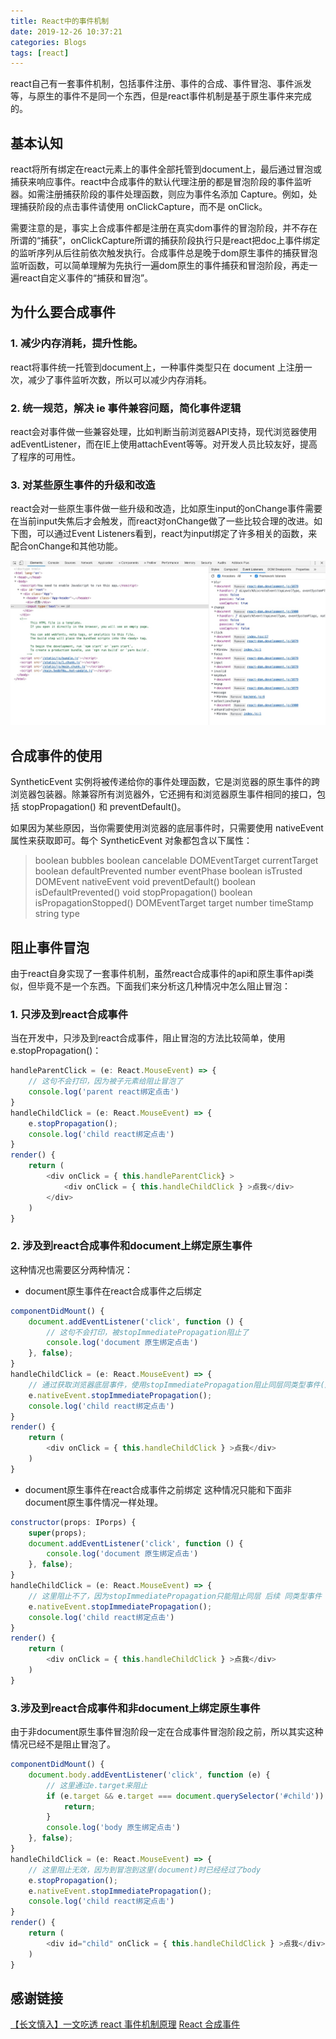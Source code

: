 ```yaml
---
title: React中的事件机制
date: 2019-12-26 10:37:21
categories: Blogs
tags: [react]
---
```

react自己有一套事件机制，包括事件注册、事件的合成、事件冒泡、事件派发等，与原生的事件不是同一个东西，但是react事件机制是基于原生事件来完成的。<!--more-->

## 基本认知

react将所有绑定在react元素上的事件全部托管到document上，最后通过冒泡或捕获来响应事件。react中合成事件的默认代理注册的都是冒泡阶段的事件监听器。如需注册捕获阶段的事件处理函数，则应为事件名添加 Capture。例如，处理捕获阶段的点击事件请使用 onClickCapture，而不是 onClick。

需要注意的是，事实上合成事件都是注册在真实dom事件的冒泡阶段，并不存在所谓的“捕获”，onClickCapture所谓的捕获阶段执行只是react把doc上事件绑定的监听序列从后往前依次触发执行。合成事件总是晚于dom原生事件的捕获冒泡监听函数，可以简单理解为先执行一遍dom原生的事件捕获和冒泡阶段，再走一遍react自定义事件的“捕获和冒泡”。

## 为什么要合成事件

### 1. 减少内存消耗，提升性能。

react将事件统一托管到document上，一种事件类型只在 document 上注册一次，减少了事件监听次数，所以可以减少内存消耗。

### 2. 统一规范，解决 ie 事件兼容问题，简化事件逻辑

react会对事件做一些兼容处理，比如判断当前浏览器API支持，现代浏览器使用adEventListener，而在IE上使用attachEvent等等。对开发人员比较友好，提高了程序的可用性。

### 3. 对某些原生事件的升级和改造

react会对一些原生事件做一些升级和改造，比如原生input的onChange事件需要在当前input失焦后才会触发，而react对onChange做了一些比较合理的改进。如下图，可以通过Event Listeners看到，react为input绑定了许多相关的函数，来配合onChange和其他功能。

![react绑定在input上额事件](/img/React中的事件机制/1.png)

## 合成事件的使用

SyntheticEvent 实例将被传递给你的事件处理函数，它是浏览器的原生事件的跨浏览器包装器。除兼容所有浏览器外，它还拥有和浏览器原生事件相同的接口，包括 stopPropagation() 和 preventDefault()。

如果因为某些原因，当你需要使用浏览器的底层事件时，只需要使用 nativeEvent 属性来获取即可。每个 SyntheticEvent 对象都包含以下属性：

> boolean bubbles
> boolean cancelable
> DOMEventTarget currentTarget
> boolean defaultPrevented
> number eventPhase
> boolean isTrusted
> DOMEvent nativeEvent
> void preventDefault()
> boolean isDefaultPrevented()
> void stopPropagation()
> boolean isPropagationStopped()
> DOMEventTarget target
> number timeStamp
> string type

## 阻止事件冒泡

由于react自身实现了一套事件机制，虽然react合成事件的api和原生事件api类似，但毕竟不是一个东西。下面我们来分析这几种情况中怎么阻止冒泡：

### 1. 只涉及到react合成事件

当在开发中，只涉及到react合成事件，阻止冒泡的方法比较简单，使用e.stopPropagation()：

``` javascript
handleParentClick = (e: React.MouseEvent) => {
    // 这句不会打印，因为被子元素给阻止冒泡了
    console.log('parent react绑定点击')
}
handleChildClick = (e: React.MouseEvent) => {
    e.stopPropagation();
    console.log('child react绑定点击')
}
render() {
    return ( 
        <div onClick = { this.handleParentClick} >
            <div onClick = { this.handleChildClick } >点我</div> 
        </div>
    )
}
```

### 2. 涉及到react合成事件和document上绑定原生事件

这种情况也需要区分两种情况：
* document原生事件在react合成事件之后绑定
``` javascript
componentDidMount() {
    document.addEventListener('click', function () {
        // 这句不会打印，被stopImmediatePropagation阻止了
        console.log('document 原生绑定点击')
    }, false);
}
handleChildClick = (e: React.MouseEvent) => {
    // 通过获取浏览器底层事件，使用stopImmediatePropagation阻止同层同类型事件(还可以防止冒泡，但document已经是顶层了)
    e.nativeEvent.stopImmediatePropagation();
    console.log('child react绑定点击')
}
render() {
    return ( 
        <div onClick = { this.handleChildClick } >点我</div> 
    )
}
```

* document原生事件在react合成事件之前绑定
这种情况只能和下面非document原生事件情况一样处理。
``` javascript
constructor(props: IPorps) {
    super(props);
    document.addEventListener('click', function () {
        console.log('document 原生绑定点击')
    }, false);
}
handleChildClick = (e: React.MouseEvent) => {
    // 这里阻止不了，因为stopImmediatePropagation只能阻止同层 后续 同类型事件
    e.nativeEvent.stopImmediatePropagation();
    console.log('child react绑定点击')
}
render() {
    return ( 
        <div onClick = { this.handleChildClick } >点我</div> 
    )
}
```

### 3.涉及到react合成事件和非document上绑定原生事件
由于非document原生事件冒泡阶段一定在合成事件冒泡阶段之前，所以其实这种情况已经不是阻止冒泡了。
``` javascript
componentDidMount() {
    document.body.addEventListener('click', function (e) {
        // 这里通过e.target来阻止
        if (e.target && e.target === document.querySelector('#child')) {
            return;
        }
        console.log('body 原生绑定点击')
    }, false);
}
handleChildClick = (e: React.MouseEvent) => {
    // 这里阻止无效，因为到冒泡到这里(document)时已经经过了body
    e.stopPropagation();
    e.nativeEvent.stopImmediatePropagation();
    console.log('child react绑定点击')
}
render() {
    return ( 
        <div id="child" onClick = { this.handleChildClick } >点我</div> 
    )
}
```

## 感谢链接

[【长文慎入】一文吃透 react 事件机制原理](https://juejin.im/post/5d7678b06fb9a06b2b47a03c)
[React 合成事件](https://happy-alex.github.io/js/react/syntheticEvent/)